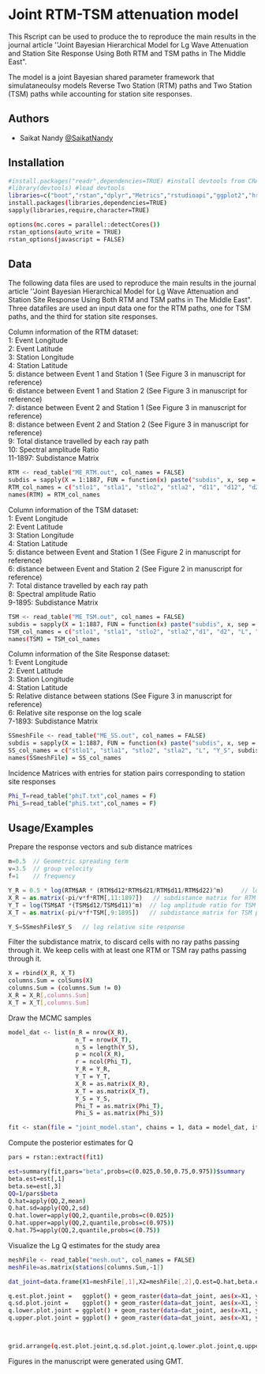 
# Joint RTM-TSM attenuation model

This Rscript can be used to produce the to reproduce the main results in the journal article ''Joint Bayesian Hierarchical Model for Lg Wave Attenuation and Station Site Response Using Both RTM and TSM paths in The Middle East".

The model is a joint Bayesian shared parameter framework that simulataneoulsy models Reverse Two Station (RTM) paths and Two Station  (TSM) paths while accounting for station site responses. 


## Authors

- Saikat Nandy [@SaikatNandy](https://github.com/SaikatNandy)


## Installation


```bash
#install.packages("readr",dependencies=TRUE) #install devtools from CRAN
#library(devtools) #load devtools
libraries=c("boot","rstan","dplyr","Metrics","rstudioapi","ggplot2","hrbrthemes","Matrix","maps","gridExtra")
install.packages(libraries,dependencies=TRUE)
sapply(libraries,require,character=TRUE)

options(mc.cores = parallel::detectCores())
rstan_options(auto_write = TRUE)
rstan_options(javascript = FALSE)

```

    
## Data
The following data files are used to reproduce the main results in the journal article ''Joint Bayesian Hierarchical Model for Lg Wave Attenuation and Station Site Response Using Both RTM and TSM paths in The Middle East".
Three datafiles are used an input data one for the RTM paths, one for TSM paths, and the third for station site responses. 

Column information of the RTM dataset: \
1: Event Longitude \
2: Event Latitude\
3: Station Longitude\
4: Station Latitude\
5: distance between Event 1 and Station 1 (See Figure 3 in manuscript for reference)\
6: distance between Event 1 and Station 2 (See Figure 3 in manuscript for reference)\
7: distance between Event 2 and Station 1 (See Figure 3 in manuscript for reference)\
8: distance between Event 2 and Station 2 (See Figure 3 in manuscript for reference)\
9: Total distance travelled by each ray path\
10: Spectral amplitude Ratio\
11-1897: Subdistance Matrix

```bash
RTM <- read_table("ME_RTM.out", col_names = FALSE)
subdis = sapply(X = 1:1887, FUN = function(x) paste("subdis", x, sep = "")) 
RTM_col_names = c("stlo1", "stla1", "stlo2", "stla2", "d11", "d12", "d21", "d22", "L", "AR", subdis)
names(RTM) = RTM_col_names
```

Column information of the TSM dataset: \
1: Event Longitude \
2: Event Latitude\
3: Station Longitude\
4: Station Latitude\
5: distance between Event and Station 1 (See Figure 2 in manuscript for reference)\
6: distance between Event and Station 2 (See Figure 2 in manuscript for reference)\
7: Total distance travelled by each ray path\
8: Spectral amplitude Ratio\
9-1895: Subdistance Matrix

```bash
TSM <- read_table("ME_TSM.out", col_names = FALSE)
subdis = sapply(X = 1:1887, FUN = function(x) paste("subdis", x, sep = "")) 
TSM_col_names = c("stlo1", "stla1", "stlo2", "stla2","d1", "d2", "L", "AT", subdis)
names(TSM) = TSM_col_names
```

Column information of the Site Response dataset: \
1: Event Longitude \
2: Event Latitude\
3: Station Longitude\
4: Station Latitude\
5: Relative distance between stations (See Figure 3 in manuscript for reference)\
6: Relative site response on the log scale\
7-1893: Subdistance Matrix

```bash
SSmeshFile <- read_table("ME_SS.out", col_names = FALSE)
subdis = sapply(X = 1:1887, FUN = function(x) paste("subdis", x, sep = "")) 
SS_col_names = c("stlo1", "stla1", "stlo2", "stla2", "L", "Y_S", subdis)
names(SSmeshFile) = SS_col_names
```

Incidence Matrices with entries for station pairs corresponding to station site responses
```bash
Phi_T=read_table("phiT.txt",col_names = F)
Phi_S=read_table("phiS.txt",col_names = F)
```

## Usage/Examples

Prepare the response vectors and sub distance matrices


```javascript
m=0.5  // Geometric spreading term
v=3.5  // group velocity
f=1    // frequency

Y_R = 0.5 * log(RTM$AR * (RTM$d12*RTM$d21/RTM$d11/RTM$d22)^m)     // log amplitude ratio for RTM paths
X_R = as.matrix(-pi/v*f*RTM[,11:1897])   // subdistance matrix for RTM paths
Y_T = log(TSM$AT *(TSM$d12/TSM$d11)^m)  // log amplitude ratio for TSM paths
X_T = as.matrix(-pi/v*f*TSM[,9:1895])   // subdistance matrix for TSM paths 

Y_S=SSmeshFile$Y_S   // log relative site response
```

Filter the subdistance matrix, to discard cells with no ray paths passing through it. We keep cells with at least one RTM or TSM ray paths passing through it. 

```bash
X = rbind(X_R, X_T)
columns.Sum = colSums(X)
columns.Sum = (columns.Sum != 0)
X_R = X_R[,columns.Sum]
X_T = X_T[,columns.Sum]
```

Draw the MCMC samples
```bash
model_dat <- list(n_R = nrow(X_R),
                   n_T = nrow(X_T),
                   n_S = length(Y_S),
                   p = ncol(X_R),
                   r = ncol(Phi_T),
                   Y_R = Y_R,
                   Y_T = Y_T,
                   X_R = as.matrix(X_R),
                   X_T = as.matrix(X_T),
                   Y_S = Y_S,
                   Phi_T = as.matrix(Phi_T),
                   Phi_S = as.matrix(Phi_S))

fit <- stan(file = "joint_model.stan", chains = 1, data = model_dat, iter=8000, warmup=5000)
```

Compute the posterior estimates for Q
```bash
pars = rstan::extract(fit1)

est=summary(fit,pars="beta",probs=c(0.025,0.50,0.75,0.975))$summary
beta.est=est[,1]
beta.se=est[,3]
QQ=1/pars$beta
Q.hat=apply(QQ,2,mean)
Q.hat.sd=apply(QQ,2,sd)
Q.hat.lower=apply(QQ,2,quantile,probs=c(0.025))
Q.hat.upper=apply(QQ,2,quantile,probs=c(0.975))
Q.hat.75=apply(QQ,2,quantile,probs=c(0.75))
```

Visualize the Lg Q estimates for the study area
```bash
meshFile <- read_table("mesh.out", col_names = FALSE)
meshFile=as.matrix(stations[columns.Sum,-1])

dat_joint=data.frame(X1=meshFile[,1],X2=meshFile[,2],Q.est=Q.hat,beta.est=beta.est,beta.sd=est[,3],beta.025=est[,4],beta0.975=est[,7],Q.025=Q.hat.lower,Q.975=Q.hat.upper,Q.sd=Q.hat.sd,Q.075=Q.hat.75,beta.075=est[,6])

q.est.plot.joint =   ggplot() + geom_raster(data=dat_joint, aes(x=X1, y = X2, fill = Q.est))+scale_fill_viridis_c()+ggtitle("Estimated Q, using joint RTM-TSM")+labs(x="Longitude",y="Latitude")+theme(legend.title=element_text(hjust=0.5),legend.position = c(.85, .1),legend.justification = c("left", "bottom"), legend.box.just = "center", legend.margin = margin(4, 4, 4, 4))
q.sd.plot.joint =    ggplot() + geom_raster(data=dat_joint, aes(x=X1, y = X2, fill = Q.sd))+scale_fill_viridis_c()+ggtitle("Standard deviation in Q estimates, joint RTM-TSM")+labs(x="Longitude",y="Latitude")+theme(legend.title=element_text(hjust=0.5),legend.position = c(.85, .1),legend.justification = c("left", "bottom"), legend.box.just = "center", legend.margin = margin(4, 4, 4, 4))
q.lower.plot.joint = ggplot() + geom_raster(data=dat_joint, aes(x=X1, y = X2, fill = Q.025))+scale_fill_viridis_c()+ggtitle("Lower 95% CI for Q estimates, joint RTM-TSM")+labs(x="Longitude",y="Latitude")+theme(legend.title=element_text(hjust=0.5),legend.position = c(.85, .1),legend.justification = c("left", "bottom"), legend.box.just = "center", legend.margin = margin(4, 4, 4, 4))
q.upper.plot.joint = ggplot() + geom_raster(data=dat_joint, aes(x=X1, y = X2, fill = Q.975))+scale_fill_viridis_c()+ggtitle("Upper 95% CI for Q estimates, joint RTM-TSM")+labs(x="Longitude",y="Latitude")+theme(legend.title=element_text(hjust=0.5),legend.position = c(.85, .1),legend.justification = c("left", "bottom"), legend.box.just = "center", legend.margin = margin(4, 4, 4, 4))



grid.arrange(q.est.plot.joint,q.sd.plot.joint,q.lower.plot.joint,q.upper.plot.joint,ncol=3)

```

Figures in the manuscript were generated using GMT.
